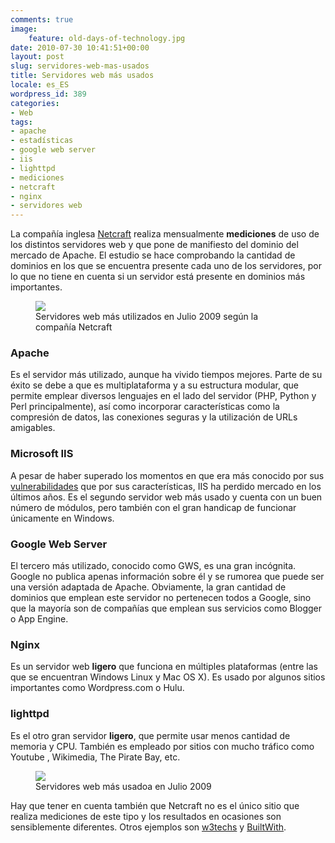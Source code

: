```yaml
---
comments: true
image:
    feature: old-days-of-technology.jpg
date: 2010-07-30 10:41:51+00:00
layout: post
slug: servidores-web-mas-usados
title: Servidores web más usados
locale: es_ES
wordpress_id: 389
categories:
- Web
tags:
- apache
- estadísticas
- google web server
- iis
- lighttpd
- mediciones
- netcraft
- nginx
- servidores web
---
```


La compañía inglesa [Netcraft](http://news.netcraft.com/) realiza mensualmente **mediciones** de uso de los distintos servidores web y que pone de manifiesto del dominio del mercado de Apache. El estudio se hace comprobando la cantidad de dominios en los que se encuentra presente cada uno de los servidores, por lo que no tiene en cuenta si un servidor está presente en dominios más importantes.

<figure>
	<a href="http://jllopezpino.files.wordpress.com/2010/07/servidores_web_mas_usados_julio_20091.png" alt="Servidores web más utilizados en Julio 2009 según la compañía Netcraft">
		<img src="http://jllopezpino.files.wordpress.com/2010/07/servidores_web_mas_usados_julio_20091.png">
	</a>
	<figcaption>Servidores web más utilizados en Julio 2009 según la compañía Netcraft</figcaption>
</figure>



### 




### Apache


Es el servidor más utilizado, aunque ha vivido tiempos mejores. Parte de su éxito se debe a que es multiplataforma y a su estructura modular, que permite emplear diversos lenguajes en el lado del servidor (PHP, Python y Perl principalmente), así como incorporar características como la compresión de datos, las conexiones seguras y la utilización de URLs amigables.


### Microsoft IIS


A pesar de haber superado los momentos en que era más conocido por sus [vulnerabilidades](http://www.computerworld.com/s/article/64914/The_Cost_of_Free_IIS) que por sus características, IIS ha perdido mercado en los últimos años. Es el segundo servidor web más usado y cuenta con un buen número de módulos, pero también con el gran handicap de funcionar únicamente en Windows.


### Google Web Server


El tercero más utilizado, conocido como GWS, es una gran incógnita. Google no publica apenas información sobre él y se rumorea que puede ser una versión adaptada de Apache. Obviamente, la gran cantidad de dominios que emplean este servidor no pertenecen todos a Google, sino que la mayoría son de compañías que emplean sus servicios como Blogger o App Engine.


### Nginx


Es un servidor web **ligero** que funciona en múltiples plataformas (entre las que se encuentran Windows Linux y Mac OS X). Es usado por algunos sitios importantes como Wordpress.com o Hulu.


### lighttpd


Es el otro gran servidor **ligero**, que permite usar menos cantidad de memoria y CPU. También es empleado por sitios con mucho tráfico como Youtube , Wikimedia, The Pirate Bay, etc.

<figure>
	<a href="http://jllopezpino.files.wordpress.com/2010/07/servidores-web-mas-usados1.png" alt="Servidores web más usadoa en Julio 2009">
		<img src="http://jllopezpino.files.wordpress.com/2010/07/servidores-web-mas-usados1.png">
	</a>
	<figcaption>Servidores web más usadoa en Julio 2009</figcaption>
</figure>


Hay que tener en cuenta también que Netcraft no es el único sitio que realiza mediciones de este tipo y los resultados en ocasiones son sensiblemente diferentes. Otros ejemplos son [w3techs](http://w3techs.com/technologies/overview/web_server/all) y [BuiltWith](http://trends.builtwith.com/Web-Server).
